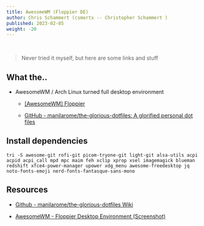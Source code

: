 ```yaml
---
title: AwesomeWM (Floppier DE)
author: Chris Schammert (csmertx -- Christopher Schammert )
published: 2023-02-05
weight: -20
---
```


<!-- The content of this website was written by Christopher Schammert aka Chris Schammert -->

<br />

> Never tried it myself, but here are some links and stuff

## What the..

- AwesomeWM / Arch Linux turned full desktop environment

    - [[AwesomeWM] Floppier](https://www.reddit.com/r/unixporn/comments/fhd70d/awesomewm_floppier/)

    - [GitHub - manilarome/the-glorious-dotfiles: A glorified personal dot files
](https://github.com/manilarome/the-glorious-dotfiles)

## Install dependencies

```
tri -S awesome-git rofi-git picom-tryone-git light-git alsa-utils acpi acpid acpi_call mpd mpc maim feh xclip xprop xsel imagemagick blueman redshift xfce4-power-manager upower xdg_menu awesome-freedesktop jq noto-fonts-emoji nerd-fonts-fantasque-sans-mono
```

## Resources

- [Github - manilarome/the-glorious-dotfiles Wiki](https://github.com/manilarome/the-glorious-dotfiles/wiki)

- [AwesomeWM - Floppier Desktop Environment (Screenshot)](https://i.redd.it/5mjm5s90e7m41.png)
